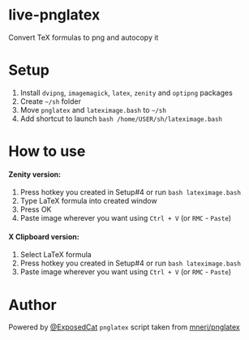 # live-pnglatex
Convert TeX formulas to png and autocopy it

# Setup
1. Install `dvipng`, `imagemagick`, `latex`, `zenity` and `optipng` packages
2. Create `~/sh` folder
3. Move `pnglatex` and `lateximage.bash` to `~/sh`
4. Add shortcut to launch `bash /home/USER/sh/lateximage.bash`

# How to use
#### Zenity version:
1. Press hotkey you created in Setup#4 or run `bash lateximage.bash`
2. Type LaTeX formula into created window
3. Press OK
4. Paste image wherever you want using `Ctrl + V` (or `RMC` - `Paste`)
#### X Clipboard version:
1. Select LaTeX formula
2. Press hotkey you created in Setup#4 or run `bash lateximage.bash`
3. Paste image wherever you want using `Ctrl + V` (or `RMC` - `Paste`)

# Author
Powered by [@ExposedCat](https://t.me/ExposedCat_Info)
`pnglatex` script taken from [mneri/pnglatex](https://github.com/mneri/pnglatex)
